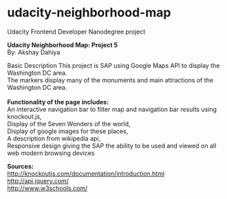 # udacity-neighborhood-map
Udacity Frontend Developer Nanodegree project

<strong>Udacity Neighborhood Map: Project 5</strong><br/>
By: Akshay Dahiya

Basic Description
This project is SAP using Google Maps API to display the Washington DC area.<br/>
The markers display many of the monuments and main attractions of the Washington DC area. <br/>
<br/>
<strong>Functionality of the page includes:</strong> <br/> 
	An interactive navigation bar to filter map and navigation bar results using knockout.js, <br/>
	Display of the Seven Wonders of the world, <br/>
	Display of google images for these places, <br/>
	A description from wikipedia api, <br/>
	Responsive design giving the SAP the ability to be used and viewed on all web modern browsing devices

<strong>Sources:</strong><br/>
http://knockoutjs.com/documentation/introduction.html<br/>
http://api.jquery.com/<br/>
http://www.w3schools.com/
